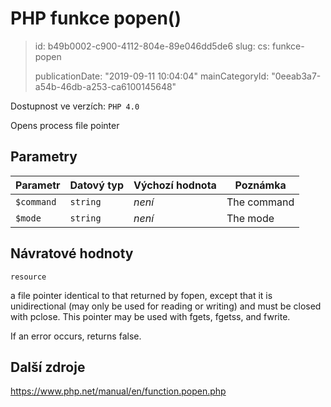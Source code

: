 PHP funkce popen()
==================

> id: b49b0002-c900-4112-804e-89e046dd5de6
> slug:
> 	cs: funkce-popen
>
> publicationDate: "2019-09-11 10:04:04"
> mainCategoryId: "0eeab3a7-a54b-46db-a253-ca6100145648"

Dostupnost ve verzích: `PHP 4.0`

Opens process file pointer


Parametry
--------------

| Parametr | Datový typ | Výchozí hodnota | Poznámka |
|-----|-----|-----|-----|
| `$command` | `string` | *není* | The command |
| `$mode` | `string` | *není* | The mode |


Návratové hodnoty
----------------

`resource`

a file pointer identical to that returned by
fopen, except that it is unidirectional (may
only be used for reading or writing) and must be closed with
pclose. This pointer may be used with
fgets, fgetss, and
fwrite.
</p>
<p>
If an error occurs, returns false.

Další zdroje
------------

https://www.php.net/manual/en/function.popen.php
